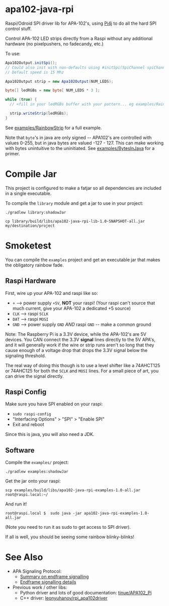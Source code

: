 # apa102-java-rpi
Raspi/Odroid SPI driver lib for APA-102's, using [Pi4j](http://pi4j.com/) to do all the hard SPI control stuff.

Control APA-102 LED strips directly from a Raspi without any additional hardware (no pixelpushers, no fadecandy, etc.)

To use:

```java
Apa102Output.initSpi();
// Could also init with non-defaults using #initSpi(SpiChannel spiChannel, int spiSpeed, SpiMode spiMode)
// Default speed is 15 Mhz

Apa102Output strip = new Apa102Output(NUM_LEDS);

byte[] ledRGBs = new byte[ NUM_LEDS * 3 ];

while (true) {
  // <fill in your ledRGBs buffer with your pattern... eg examples/RainbowStrip.java>

  strip.writeStrip(ledRGBs);
}
```

See [examples/RainbowStrip](https://github.com/dlopuch/apa102-java-rpi/blob/master/examples/src/main/java/com/github/dlopuch/apa102_java_rpi/examples/RainbowStrip.java) for a full example.

Note that `byte`'s in java are only signed -- APA102's are controlled with values 0-255, but in java bytes are valued
-127 - 127. This can make working with bytes unintuitive to the uninitiated.
See [examples/BytesInJava](https://github.com/dlopuch/apa102-java-rpi/blob/master/examples/src/main/java/com/github/dlopuch/apa102_java_rpi/examples/BytesInJava.java)
for a primer.

# Compile Jar
This project is configured to make a fatjar so all dependencies are included in a single executable.

To compile the `library` module and get a jar to use in your project:

```
./gradlew library:shadowJar

cp library/build/libs/apa102-java-rpi-lib-1.0-SNAPSHOT-all.jar my/destination/project
```

# Smoketest
You can compile the `examples` project and get an executable jar that makes the obligatory rainbow fade.

## Raspi Hardware
First, wire up your APA-102 and raspi like so:
  - `+` --> power supply `+5V`, **NOT** your raspi! (Your raspi can't source that much current, give your APA-102 a dedicated +5 source)
  - `CLK` --> raspi `SCLK`
  - `DAT` --> raspi `MOSI`
  - `GND` --> power supply `GND` *AND* raspi `GND` -- make a common ground

Note: The Raspberry Pi is a 3.3V device, while the APA-102's are 5V devices. You CAN connect the 3.3V **signal** lines directly
to the 5V APA's, and it will generally work if the wire or strip runs aren't so long that they cause enough of a voltage
drop that drops the 3.3V signal below the signaling threshold.

The real way of doing this though is to use a level shifter like a 74AHCT125 or 74AHC125 for both the `SCLK` and `MOSI`
lines.  For a small piece of art, you can drive the signal directly.

## Raspi Config

Make sure you have SPI enabled on your raspi:
  - `sudo raspi-config`
  - "Interfacing Options" > "SPI" >  "Enable SPI"
  - Exit and reboot

Since this is java, you will also need a JDK.

## Software

Compile the `examples/` project:

```
./gradlew examples:shadowJar
```

Get the jar onto your raspi:

```
scp examples/build/libs/apa102-java-rpi-examples-1.0-all.jar root@raspi.local:~/
```

And run it!

```
root@raspi.local $  sudo java -jar apa102-java-rpi-examples-1.0-all.jar
```

(Note you need to run it as sudo to get access to SPI driver).

If all is well, you should be seeing some rainbow blinky-blinks!

# See Also

- APA Signaling Protocol:
  - [Summary on endframe signalling](https://hackaday.com/2014/12/09/digging-into-the-apa102-serial-led-protocol/)
  - [Endframe signalling details](https://cpldcpu.com/2014/11/30/understanding-the-apa102-superled/)
- Previous work / other libs:
  - Python driver and lots of good documentation: [tinue/APA102_Pi](https://github.com/tinue/APA102_Pi)
  - C++ driver: [leonyuhanov/rpi_apa102driver](https://github.com/leonyuhanov/rpi_apa102driver)
